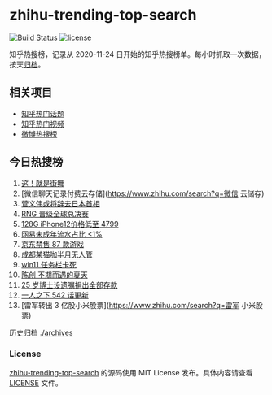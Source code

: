 # zhihu-trending-top-search

[![Build Status](https://github.com/justjavac/zhihu-trending-top-search/workflows/ci/badge.svg?branch=main)](https://github.com/justjavac/zhihu-trending-top-search/actions)
[![license](https://img.shields.io/github/license/justjavac/zhihu-trending-top-search)](https://github.com/justjavac/zhihu-trending-top-search/blob/main/LICENSE)

知乎热搜榜，记录从 2020-11-24 日开始的知乎热搜榜单。每小时抓取一次数据，按天[归档](./archives)。

## 相关项目

- [知乎热门话题](https://github.com/justjavac/zhihu-trending-hot-questions)
- [知乎热门视频](https://github.com/justjavac/zhihu-trending-hot-video)
- [微博热搜榜](https://github.com/justjavac/weibo-trending-hot-search)

## 今日热搜榜

<!-- BEGIN -->
<!-- 最后更新时间 Sun Sep 05 2021 09:56:34 GMT+0800 (China Standard Time) -->

1. [这！就是街舞](https://www.zhihu.com/search?q=这就是街舞)
1. [微信聊天记录付费云存储](https://www.zhihu.com/search?q=微信 云储存)
1. [菅义伟或将辞去日本首相](https://www.zhihu.com/search?q=菅义伟)
1. [RNG 晋级全球总决赛](https://www.zhihu.com/search?q=RNG)
1. [128G iPhone12价格低至 4799](https://www.zhihu.com/search?q=iPhone12)
1. [网易未成年流水占比 <1%](https://www.zhihu.com/search?q=网易游戏)
1. [京东禁售 87 款游戏](https://www.zhihu.com/search?q=禁售游戏)
1. [成都某猫咖半月无人管](https://www.zhihu.com/search?q=成都猫咖)
1. [win11 任务栏卡死](https://www.zhihu.com/search?q=windows任务栏)
1. [陈创 不期而遇的夏天](https://www.zhihu.com/search?q=不期而遇的夏天)
1. [25 岁博士设遗嘱捐出全部存款](https://www.zhihu.com/search?q=博士捐出全部存款)
1. [一人之下 542 话更新](https://www.zhihu.com/search?q=一人之下)
1. [雷军转出 3 亿股小米股票](https://www.zhihu.com/search?q=雷军 小米股票)

<!-- END -->

历史归档 [./archives](./archives)

### License

[zhihu-trending-top-search](https://github.com/justjavac/zhihu-trending-top-search)
的源码使用 MIT License 发布。具体内容请查看 [LICENSE](./LICENSE) 文件。
